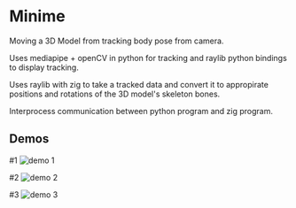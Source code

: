 # Minime

Moving a 3D Model from tracking body pose from camera.

Uses mediapipe + openCV in python for tracking and raylib python bindings to display tracking.

Uses raylib with zig to take a tracked data and convert it to appropirate positions and rotations of the 3D model's skeleton bones.

Interprocess communication between python program and zig program.

## Demos

#1
![demo 1](gifs/demo1.gif)

#2
![demo 2](gifs/demo2.gif)

#3
![demo 3](gifs/demo3.gif)
